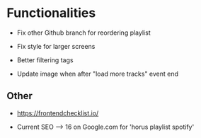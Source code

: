 # Functionalities

* Fix other Github branch for reordering playlist

* Fix style for larger screens

* Better filtering tags

* Update image when after "load more tracks" event end
## Other

* https://frontendchecklist.io/

* Current SEO --> 16 on Google.com for 'horus playlist spotify'